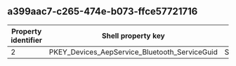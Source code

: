 ## a399aac7-c265-474e-b073-ffce57721716

Property identifier | Shell property key | Shell name | Alias
--- | --- | --- | ---
2 | PKEY_Devices_AepService_Bluetooth_ServiceGuid | System.Devices.AepService.Bluetooth.ServiceGuid | 

